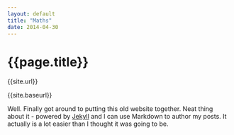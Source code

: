 ```yaml
---
layout: default
title: "Maths"
date: 2014-04-30
---
```


<h1> {{page.title}} </h1>

<!-- <object data="{{ site.url }}{{ site.baseurl }}/_pdfs/Algebra_I_Reference_Sheet.pdf" width="1000" height="1000" type="application/pdf"></object>
 -->

{{site.url}}

{{site.baseurl}}


<object data="{{ site.url }}{{ site.baseurl }}/_pdfs/Continuity.pdf" width="1000" height="1000" type="application/pdf"></object>


Well. Finally got around to putting this old website together. 
Neat thing about it - powered by [Jekyll](http://jekyllrb.com) and I can use Markdown to author my posts. 
It actually is a lot easier than I thought it was going to be.
